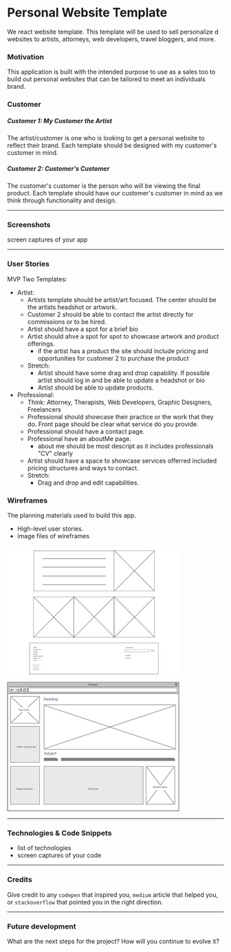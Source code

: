 # Personal Website Template
We react website template. This template will be used to sell personalize d websites to artists, attorneys, web developers, travel bloggers, and more.

### Motivation
This application is built with the intended purpose to use as a sales too to build out personal websites that can be tailored to meet an individuals brand.

### Customer
##### Customer 1: My Customer the Artist
The artist/customer is one who is looking to get a personal website to reflect their brand.  Each template should be designed with my customer's customer in mind. 

##### Customer 2: Customer's Customer
The customer's customer is the person who will be viewing the final product.  Each template should have our customer's customer in mind as we think through functionality and design.

---
### Screenshots
screen captures of your app

---
### User Stories
MVP Two Templates: 
- Artist:
    * Artists template should be artist/art focused.  The center should be the artists headshot or artwork. 
    * Customer 2 should be able to contact the artist directly for commissions or to be hired.
    * Artist should have a spot for a brief bio
    * Artist should ahve a spot for spot to showcase artwork and product offerings.
        - if the artist has a product the site should include pricing and opportunities for customer 2 to purchase the product
    * Stretch: 
        - Artist should have some drag and drop capability.  If possible artist should log in and be able to update a headshot or bio
        - Artist should be able to update products.
- Professional:
    * Think: Attorney, Therapists, Web Developers, Graphic Designers, Freelancers
    * Professional should showcase their practice or the work that they do.  Front page should be clear what service do you provide.
    * Professional should have a contact page. 
    * Professional have an aboutMe page. 
        - about me should be most descript as it includes professionals "CV" clearly
    * Artist should have a space to showcase services offerred included pricing structures and ways to contact.
    * Stretch: 
        - Drag and drop and edit capabilities.

### Wireframes
The planning materials used to build this app.
* High-level user stories.
* image files of wireframes

![wireframe 1](./assets/wirefram3.jpg)

![wireframe 2](./assets/wireframe-example-1.png)

---
### Technologies & Code Snippets
* list of technologies
* screen captures of your code

---
### Credits
Give credit to any `codepen` that inspired you, `medium` article that helped you, or `stackoverflow` that pointed you in the right direction.

---

### Future development
What are the next steps for the project? How will you continue to evolve it?
